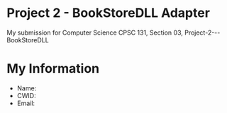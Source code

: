 # Project 2 - BookStoreDLL Adapter

My submission for Computer Science CPSC 131, Section 03, Project-2---BookStoreDLL

# My Information

* Name: 
* CWID: 
* Email: 
